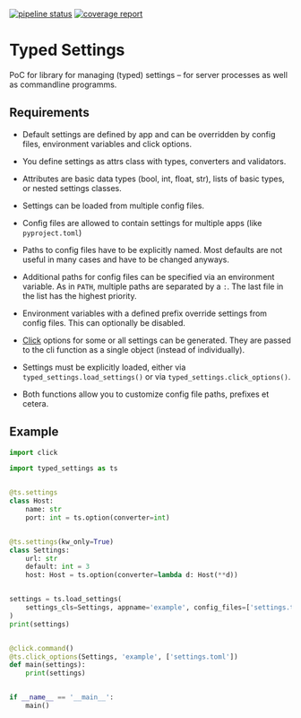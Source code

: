 [![pipeline status](https://gitlab.com/sscherfke/typed-settings/badges/main/pipeline.svg)](https://gitlab.com/sscherfke/typed-settings/-/commits/main)
[![coverage report](https://gitlab.com/sscherfke/typed-settings/badges/main/coverage.svg)](https://gitlab.com/sscherfke/typed-settings/-/commits/main)

# Typed Settings

PoC for library for managing (typed) settings – for server processes as
well as commandline programms.


## Requirements

- Default settings are defined by app and can be overridden by config
  files, environment variables and click options.

- You define settings as attrs class with types, converters and
  validators.

- Attributes are basic data types (bool, int, float, str), lists of
  basic types, or nested settings classes.

- Settings can be loaded from multiple config files.

- Config files are allowed to contain settings for multiple apps (like
  `pyproject.toml`)

- Paths to config files have to be explicitly named.  Most defaults are
  not useful in many cases and have to be changed anyways.

- Additional paths for config files can be specified via an environment
  variable.  As in `PATH`, multiple paths are separated by a `:`.  The
  last file in the list has the highest priority.

- Environment variables with a defined prefix override settings from
  config files.  This can optionally be disabled.

- [Click](https://click.palletsprojects.com/) options for some or all
  settings can be generated.  They are passed to the cli function as
  a single object (instead of individually).

- Settings must be explicitly loaded, either via
  `typed_settings.load_settings()` or via
  `typed_settings.click_options()`.

- Both functions allow you to customize config file paths, prefixes et
  cetera.


## Example

```python
import click

import typed_settings as ts


@ts.settings
class Host:
    name: str
    port: int = ts.option(converter=int)


@ts.settings(kw_only=True)
class Settings:
    url: str
    default: int = 3
    host: Host = ts.option(converter=lambda d: Host(**d))


settings = ts.load_settings(
    settings_cls=Settings, appname='example', config_files=['settings.toml']
)
print(settings)


@click.command()
@ts.click_options(Settings, 'example', ['settings.toml'])
def main(settings):
    print(settings)


if __name__ == '__main__':
    main()
```
